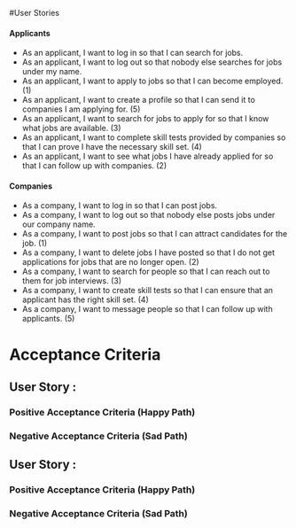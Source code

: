 #User Stories
#### Applicants
- As an applicant, I want to log in so that I can search for jobs.
- As an applicant, I want to log out so that nobody else searches for jobs under my name.
- As an applicant, I want to apply to jobs so that I can become employed. (1)
- As an applicant, I want to create a profile so that I can send it to companies I am applying for. (5)
- As an applicant, I want to search for jobs to apply for so that I know what jobs are available. (3)
- As an applicant, I want to complete skill tests provided by companies so that I can prove I have the necessary skill set. (4)
- As an applicant, I want to see what jobs I have already applied for so that I can follow up with companies. (2)

#### Companies
- As a company, I want to log in so that I can post jobs.
- As a company, I want to log out so that nobody else posts jobs under our company name.
- As a company, I want to post jobs so that I can attract candidates for the job. (1)
- As a company, I want to delete jobs I have posted so that I do not get applications for jobs that are no longer open. (2)
- As a company, I want to search for people so that I can reach out to them for job interviews. (3)
- As a company, I want to create skill tests so that I can ensure that an applicant has the right skill set. (4)
- As a company, I want to message people so that I can follow up with applicants. (5)


# Acceptance Criteria
## User Story : 
### Positive Acceptance Criteria (Happy Path)


### Negative Acceptance Criteria (Sad Path)

## User Story :
### Positive Acceptance Criteria (Happy Path)


### Negative Acceptance Criteria (Sad Path)
